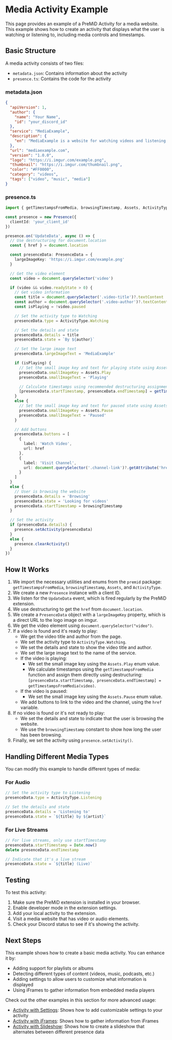 # Media Activity Example

This page provides an example of a PreMiD Activity for a media website. This example shows how to create an activity that displays what the user is watching or listening to, including media controls and timestamps.

## Basic Structure

A media activity consists of two files:

- `metadata.json`: Contains information about the activity
- `presence.ts`: Contains the code for the activity

### metadata.json

```json
{
  "apiVersion": 1,
  "author": {
    "name": "Your Name",
    "id": "your_discord_id"
  },
  "service": "MediaExample",
  "description": {
    "en": "MediaExample is a website for watching videos and listening to music."
  },
  "url": "mediaexample.com",
  "version": "1.0.0",
  "logo": "https://i.imgur.com/example.png",
  "thumbnail": "https://i.imgur.com/thumbnail.png",
  "color": "#FF0000",
  "category": "videos",
  "tags": ["video", "music", "media"]
}
```

### presence.ts

```typescript
import { getTimestampsFromMedia, browsingTimestamp, Assets, ActivityType } from 'premid'

const presence = new Presence({
  clientId: 'your_client_id'
})

presence.on('UpdateData', async () => {
  // Use destructuring for document.location
  const { href } = document.location

  const presenceData: PresenceData = {
    largeImageKey: 'https://i.imgur.com/example.png'
  }

  // Get the video element
  const video = document.querySelector('video')

  if (video && video.readyState > 0) {
    // Get video information
    const title = document.querySelector('.video-title')?.textContent || 'Unknown video'
    const author = document.querySelector('.video-author')?.textContent || 'Unknown author'
    const isPlaying = !video.paused

    // Set the activity type to Watching
    presenceData.type = ActivityType.Watching

    // Set the details and state
    presenceData.details = title
    presenceData.state = `By ${author}`

    // Set the large image text
    presenceData.largeImageText = 'MediaExample'

    if (isPlaying) {
      // Set the small image key and text for playing state using Assets enum
      presenceData.smallImageKey = Assets.Play
      presenceData.smallImageText = 'Playing'

      // Calculate timestamps using recommended destructuring assignment
      [presenceData.startTimestamp, presenceData.endTimestamp] = getTimestampsFromMedia(video)
    }
    else {
      // Set the small image key and text for paused state using Assets enum
      presenceData.smallImageKey = Assets.Pause
      presenceData.smallImageText = 'Paused'
    }

    // Add buttons
    presenceData.buttons = [
      {
        label: 'Watch Video',
        url: href
      },
      {
        label: 'Visit Channel',
        url: document.querySelector('.channel-link')?.getAttribute('href') || href
      }
    ]
  }
  else {
    // User is browsing the website
    presenceData.details = 'Browsing'
    presenceData.state = 'Looking for videos'
    presenceData.startTimestamp = browsingTimestamp
  }

  // Set the activity
  if (presenceData.details) {
    presence.setActivity(presenceData)
  }
  else {
    presence.clearActivity()
  }
})
```

## How It Works

1. We import the necessary utilities and enums from the `premid` package: `getTimestampsFromMedia`, `browsingTimestamp`, `Assets`, and `ActivityType`.
2. We create a new `Presence` instance with a client ID.
3. We listen for the `UpdateData` event, which is fired regularly by the PreMiD extension.
4. We use destructuring to get the `href` from `document.location`.
5. We create a `PresenceData` object with a `largeImageKey` property, which is a direct URL to the logo image on imgur.
6. We get the video element using `document.querySelector("video")`.
7. If a video is found and it's ready to play:
   - We get the video title and author from the page.
   - We set the activity type to `ActivityType.Watching`.
   - We set the details and state to show the video title and author.
   - We set the large image text to the name of the service.
   - If the video is playing:
     - We set the small image key using the `Assets.Play` enum value.
     - We calculate timestamps using the `getTimestampsFromMedia` function and assign them directly using destructuring: `[presenceData.startTimestamp, presenceData.endTimestamp] = getTimestampsFromMedia(video)`.
   - If the video is paused:
     - We set the small image key using the `Assets.Pause` enum value.
   - We add buttons to link to the video and the channel, using the `href` variable.
8. If no video is found or it's not ready to play:
   - We set the details and state to indicate that the user is browsing the website.
   - We use the `browsingTimestamp` constant to show how long the user has been browsing.
9. Finally, we set the activity using `presence.setActivity()`.

## Handling Different Media Types

You can modify this example to handle different types of media:

### For Audio

```typescript
// Set the activity type to Listening
presenceData.type = ActivityType.Listening

// Set the details and state
presenceData.details = 'Listening to'
presenceData.state = `${title} by ${artist}`
```

### For Live Streams

```typescript
// For live streams, only use startTimestamp
presenceData.startTimestamp = Date.now()
delete presenceData.endTimestamp

// Indicate that it's a live stream
presenceData.state = `${title} (Live)`
```

## Testing

To test this activity:

1. Make sure the PreMiD extension is installed in your browser.
2. Enable developer mode in the extension settings.
3. Add your local activity to the extension.
4. Visit a media website that has video or audio elements.
5. Check your Discord status to see if it's showing the activity.

## Next Steps

This example shows how to create a basic media activity. You can enhance it by:

- Adding support for playlists or albums
- Detecting different types of content (videos, music, podcasts, etc.)
- Adding settings to allow users to customize what information is displayed
- Using iFrames to gather information from embedded media players

Check out the other examples in this section for more advanced usage:

- [Activity with Settings](/v1/examples/settings): Shows how to add customizable settings to your activity
- [Activity with iFrames](/v1/examples/iframes): Shows how to gather information from iFrames
- [Activity with Slideshow](/v1/examples/slideshow): Shows how to create a slideshow that alternates between different presence data
